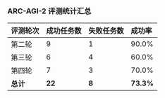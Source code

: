### ARC-AGI-2 评测统计汇总

| 评测轮次 | 成功任务数 | 失败任务数 | 成功率 |
| :--- | :--- | :--- | :--- |
| 第二轮 | 9 | 1 | 90.0% |
| 第三轮 | 6 | 4 | 60.0% |
| 第四轮 | 7 | 3 | 70.0% |
| **总计** | **22** | **8** | **73.3%** |
